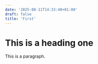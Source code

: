 ```yaml
---
date: '2025-08-11T14:33:40+01:00'
draft: false
title: 'First'
---
```


# This is a heading one

This is a paragraph.